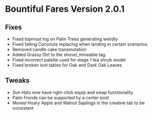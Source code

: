 # Bountiful Fares Version 2.0.1

## Fixes
- Fixed topmost log on Palm Trees generating weirdly
- Fixed falling Coconuts replacing when landing in certain scenarios
- Removed candle cake transmutation
- Added Grassy Dirt to the shovel_mineable tag
- Fixed incorrect palette used for stage 1 tea shrub model
- Fixed broken loot tables for Oak and Dark Oak Leaves

## Tweaks
- Sun Hats now have right-click equip and swap functionality
- Palm Fronds can be supported by a center post
- Moved Hoary Apple and Walnut Saplings in the creative tab to be consistent
